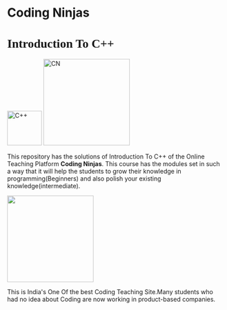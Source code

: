 # Coding Ninjas
<h1 style="font-family: 'Sacramento', cursive;">Introduction To C++</h1>


<img src="https://user-images.githubusercontent.com/59994163/99360607-e1b85b00-28d6-11eb-90d5-38efcab6477f.png" alt="C++" width="80px">   <img src="https://user-images.githubusercontent.com/59994163/99361396-03fea880-28d8-11eb-9918-00edfa0e107d.png" alt="CN" width="200px">


This repository has the solutions of Introduction To C++ of the Online Teaching Platform <strong> Coding Ninjas</strong>.
This course has the modules set in such a way that it will help the students to grow their knowledge in programming(Beginners)
and also polish your existing knowledge(intermediate).

<img class="apps" src="https://user-images.githubusercontent.com/59994163/99361273-dc0f4500-28d7-11eb-83dd-6f81fc5ff299.png" width="200px">

This is India's One Of the best Coding Teaching Site.Many students who had no idea about Coding are now working in product-based companies.
